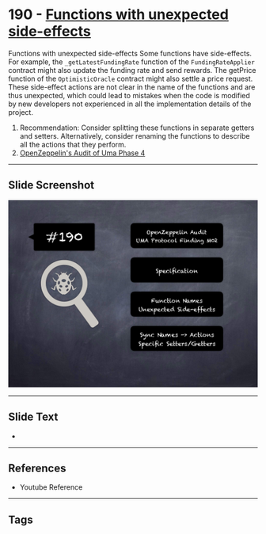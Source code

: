 
# 190 - [Functions with unexpected side-effects](./Functions%20with%20unexpected%20side-effects.md)

Functions with unexpected side-effects Some functions have side-effects. For example, the `_getLatestFundingRate` function of the `FundingRateApplier` contract might also update the funding rate and send rewards. The getPrice function of the `OptimisticOracle` contract might also settle a price request. These side-effect actions are not clear in the name of the functions and are thus unexpected, which could lead to mistakes when the code is modified by new developers not experienced in all the implementation details of the project.


1. Recommendation: Consider splitting these functions in separate getters and setters. Alternatively, consider renaming the functions to describe all the actions that they perform.
2. [OpenZeppelin's Audit of Uma Phase 4](https://blog.openzeppelin.com/uma-audit-phase-4/)


___
## Slide Screenshot
![190.png](../../images/8.%20Audit%20Findings%20201/190.png)
___
## Slide Text
- 
___
## References
- Youtube Reference
___
## Tags
